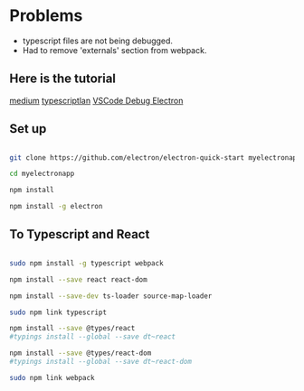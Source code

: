 # Problems

* typescript files are not being debugged.
* Had to remove 'externals' section from webpack.

## Here is the tutorial

[medium](https://medium.com/@paulirwin/getting-started-with-electron-and-visual-studio-code-typescript-and-react-36d41b68fadb)
[typescriptlan](https://www.typescriptlang.org/docs/handbook/react-&-webpack.html)
[VSCode Debug Electron](https://github.com/Microsoft/vscode-recipes/tree/master/Electron)

## Set up

``` bash

git clone https://github.com/electron/electron-quick-start myelectronapp

cd myelectronapp

npm install

npm install -g electron

```

## To Typescript and React

``` bash

sudo npm install -g typescript webpack

npm install --save react react-dom

npm install --save-dev ts-loader source-map-loader

sudo npm link typescript

npm install --save @types/react
#typings install --global --save dt~react

npm install --save @types/react-dom
#typings install --global --save dt~react-dom

sudo npm link webpack

```
